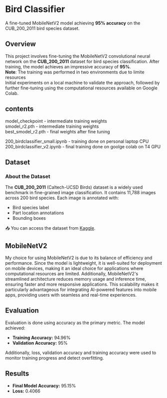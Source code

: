 # Bird Classifier
A fine-tuned MobileNetV2 model achieving **95% accuracy** on the CUB_200_2011 bird species dataset.

## Overview
This project involves fine-tuning the MobileNetV2 convolutional neural network on the **CUB_200_2011** dataset for bird species classification. After training, the model achieves an impressive accuracy of **95%**.<br>
**Note**: The training was performed in two environments due to limite resources <br>
 Initial experiments on a local machine to validate the approach, followed by further fine-tuning using the computational resources available on Google Colab.

## contents 
model_checkpoint - intermediate training weights <br>
smodel_r2.pth - intermediate training weights <br>
best_smodel_r2.pth - final weights after fine tuning <br>

200_birdclassifier_small.ipynb - training done on personal laptop CPU <br>
200_birdclassifier_v2.ipynb - final training done on goolge colab on T4 GPU <br>


## Dataset
### About the Dataset
The **CUB_200_2011** (Caltech-UCSD Birds) dataset is a widely used benchmark in fine-grained image classification. It contains 11,788 images across 200 bird species. Each image is annotated with:
- Bird species label
- Part location annotations
- Bounding boxes

📥 You can access the dataset from [Kaggle](https://www.kaggle.com/datasets/veeralakrishna/200-bird-species-with-11788-images).

## MobileNetV2 
My choice for using MobileNetV2 is due to its balance of efficiency and performance. Since the model is lightweight, it is well-suited for deployment on mobile devices, making it an ideal choice for applications where computational resources are limited. Additionally, MobileNetV2's streamlined architecture reduces memory usage and inference time, ensuring faster and more responsive applications. This scalability makes it particularly advantageous for integrating AI-powered features into mobile apps, providing users with seamless and real-time experiences.<br>

## Evaluation
Evaluation is done using accuracy as the primary metric. The model achieved:
- **Training Accuracy:** 94.96%
- **Validation Accuracy:** 95%

Additionally, loss, validation accuracy and training accuracy were used to monitor training progress and detect overfitting.

## Results
- **Final Model Accuracy:** 95.15%
- **Loss:** 0.4066

  
